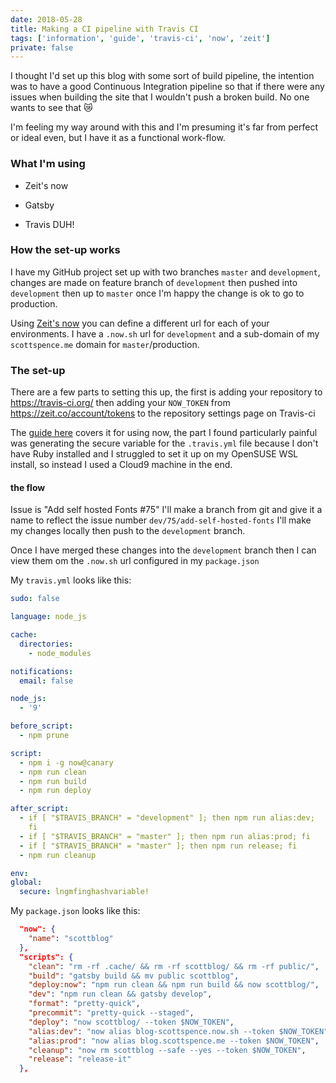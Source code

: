 ```yaml
---
date: 2018-05-28
title: Making a CI pipeline with Travis CI
tags: ['information', 'guide', 'travis-ci', 'now', 'zeit']
private: false
---
```


I thought I'd set up this blog with some sort of build pipeline, the
intention was to have a good Continuous Integration pipeline so that
if there were any issues when building the site that I wouldn't push a
broken build. No one wants to see that 😿

I'm feeling my way around with this and I'm presuming it's far from
perfect or ideal even, but I have it as a functional work-flow.

### What I'm using

- Zeit's now

- Gatsby

- Travis DUH!

### How the set-up works

I have my GitHub project set up with two branches `master` and
`development`, changes are made on feature branch of `development`
then pushed into `development` then up to `master` once I'm happy the
change is ok to go to production.

Using [Zeit's now] you can define a different url for each of your
environments. I have a `.now.sh` url for `development` and a
sub-domain of my `scottspence.me` domain for `master`/production.

### The set-up

There are a few parts to setting this up, the first is adding your
repository to https://travis-ci.org/ then adding your `NOW_TOKEN` from
https://zeit.co/account/tokens to the repository settings page on
Travis-ci

The [guide here] covers it for using now, the part I found
particularly painful was generating the secure variable for the
`.travis.yml` file because I don't have Ruby installed and I struggled
to set it up on my OpenSUSE WSL install, so instead I used a Cloud9
machine in the end.

#### the flow

Issue is "Add self hosted Fonts #75" I'll make a branch from git and
give it a name to reflect the issue number
`dev/75/add-self-hosted-fonts` I'll make my changes locally then push
to the `development` branch.

Once I have merged these changes into the `development` branch then I
can view them om the `.now.sh` url configured in my `package.json`

My `travis.yml` looks like this:

```yaml
sudo: false

language: node_js

cache:
  directories:
    - node_modules

notifications:
  email: false

node_js:
  - '9'

before_script:
  - npm prune

script:
  - npm i -g now@canary
  - npm run clean
  - npm run build
  - npm run deploy

after_script:
  - if [ "$TRAVIS_BRANCH" = "development" ]; then npm run alias:dev;
    fi
  - if [ "$TRAVIS_BRANCH" = "master" ]; then npm run alias:prod; fi
  - if [ "$TRAVIS_BRANCH" = "master" ]; then npm run release; fi
  - npm run cleanup

env:
global:
  secure: lngmfinghashvariable!
```

My `package.json` looks like this:

```json
  "now": {
    "name": "scottblog"
  },
  "scripts": {
    "clean": "rm -rf .cache/ && rm -rf scottblog/ && rm -rf public/",
    "build": "gatsby build && mv public scottblog",
    "deploy:now": "npm run clean && npm run build && now scottblog/",
    "dev": "npm run clean && gatsby develop",
    "format": "pretty-quick",
    "precommit": "pretty-quick --staged",
    "deploy": "now scottblog/ --token $NOW_TOKEN",
    "alias:dev": "now alias blog-scottspence.now.sh --token $NOW_TOKEN",
    "alias:prod": "now alias blog.scottspence.me --token $NOW_TOKEN",
    "cleanup": "now rm scottblog --safe --yes --token $NOW_TOKEN",
    "release": "release-it"
  },
```

[zeit's now]: https://zeit.co/now
[guide here]: https://zeit.co/docs/examples/travis
